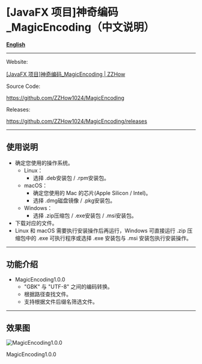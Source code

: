 # [JavaFX 项目]神奇编码_**MagicEncoding**（中文说明）

[**English**](README_EN.md)

---

Website:

[[JavaFX 项目]神奇编码_MagicEncoding | ZZHow](https://www.zzhow.com/MagicEncoding)

Source Code:

https://github.com/ZZHow1024/MagicEncoding

Releases:

https://github.com/ZZHow1024/MagicEncoding/releases

---

## 使用说明

- 确定您使用的操作系统。
    - Linux：
        - 选择 .deb安装包 / .rpm安装包。
    - macOS：
        - 确定您使用的 Mac 的芯片(Apple Silicon / Intel)。
        - 选择 .dmg磁盘镜像 / .pkg安装包。
    - Windows：
        - 选择 .zip压缩包 / .exe安装包 / .msi安装包。
- 下载对应的文件。
- Linux 和 macOS 需要执行安装操作后再运行，Windows 可直接运行 .zip 压缩包中的 .exe 可执行程序或选择 .exe 安装包与 .msi 安装包执行安装操作。

---

## 功能介绍

- MagicEncoding1.0.0
    - "GBK" 与 "UTF-8" 之间的编码转换。
    - 根据路径查找文件。
    - 支持根据文件后缀名筛选文件。

---

## **效果图**

![MagicEncoding1.0.0](https://www.notion.so/image/https%3A%2F%2Fprod-files-secure.s3.us-west-2.amazonaws.com%2F4b165318-6383-451c-8845-110b786c9f0a%2F94657332-79a5-4e54-b697-8979784a6da3%2FMagicEncoding1.0.0.png?table=block&id=c8dd391f-0e31-455c-8dc3-2b154b44605f&t=c8dd391f-0e31-455c-8dc3-2b154b44605f&width=529&cache=v2)

MagicEncoding1.0.0
